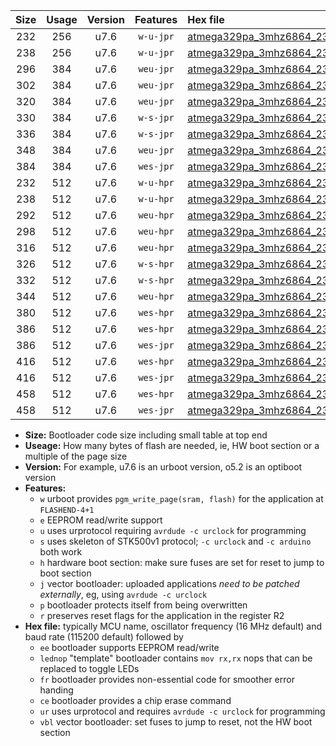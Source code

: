 |Size|Usage|Version|Features|Hex file|
|:-:|:-:|:-:|:-:|:--|
|232|256|u7.6|`w-u-jpr`|[atmega329pa_3mhz6864_230400bps_ur_vbl.hex](https://raw.githubusercontent.com/stefanrueger/urboot/main/atmega329pa_3mhz6864_230400bps_ur_vbl.hex)|
|238|256|u7.6|`w-u-jpr`|[atmega329pa_3mhz6864_230400bps_lednop_ur_vbl.hex](https://raw.githubusercontent.com/stefanrueger/urboot/main/atmega329pa_3mhz6864_230400bps_lednop_ur_vbl.hex)|
|296|384|u7.6|`weu-jpr`|[atmega329pa_3mhz6864_230400bps_ee_ur_vbl.hex](https://raw.githubusercontent.com/stefanrueger/urboot/main/atmega329pa_3mhz6864_230400bps_ee_ur_vbl.hex)|
|302|384|u7.6|`weu-jpr`|[atmega329pa_3mhz6864_230400bps_ee_lednop_ur_vbl.hex](https://raw.githubusercontent.com/stefanrueger/urboot/main/atmega329pa_3mhz6864_230400bps_ee_lednop_ur_vbl.hex)|
|320|384|u7.6|`weu-jpr`|[atmega329pa_3mhz6864_230400bps_ee_lednop_fr_ur_vbl.hex](https://raw.githubusercontent.com/stefanrueger/urboot/main/atmega329pa_3mhz6864_230400bps_ee_lednop_fr_ur_vbl.hex)|
|330|384|u7.6|`w-s-jpr`|[atmega329pa_3mhz6864_230400bps_vbl.hex](https://raw.githubusercontent.com/stefanrueger/urboot/main/atmega329pa_3mhz6864_230400bps_vbl.hex)|
|336|384|u7.6|`w-s-jpr`|[atmega329pa_3mhz6864_230400bps_lednop_vbl.hex](https://raw.githubusercontent.com/stefanrueger/urboot/main/atmega329pa_3mhz6864_230400bps_lednop_vbl.hex)|
|348|384|u7.6|`weu-jpr`|[atmega329pa_3mhz6864_230400bps_ee_lednop_fr_ce_ur_vbl.hex](https://raw.githubusercontent.com/stefanrueger/urboot/main/atmega329pa_3mhz6864_230400bps_ee_lednop_fr_ce_ur_vbl.hex)|
|384|384|u7.6|`wes-jpr`|[atmega329pa_3mhz6864_230400bps_ee_vbl.hex](https://raw.githubusercontent.com/stefanrueger/urboot/main/atmega329pa_3mhz6864_230400bps_ee_vbl.hex)|
|232|512|u7.6|`w-u-hpr`|[atmega329pa_3mhz6864_230400bps_ur.hex](https://raw.githubusercontent.com/stefanrueger/urboot/main/atmega329pa_3mhz6864_230400bps_ur.hex)|
|238|512|u7.6|`w-u-hpr`|[atmega329pa_3mhz6864_230400bps_lednop_ur.hex](https://raw.githubusercontent.com/stefanrueger/urboot/main/atmega329pa_3mhz6864_230400bps_lednop_ur.hex)|
|292|512|u7.6|`weu-hpr`|[atmega329pa_3mhz6864_230400bps_ee_ur.hex](https://raw.githubusercontent.com/stefanrueger/urboot/main/atmega329pa_3mhz6864_230400bps_ee_ur.hex)|
|298|512|u7.6|`weu-hpr`|[atmega329pa_3mhz6864_230400bps_ee_lednop_ur.hex](https://raw.githubusercontent.com/stefanrueger/urboot/main/atmega329pa_3mhz6864_230400bps_ee_lednop_ur.hex)|
|316|512|u7.6|`weu-hpr`|[atmega329pa_3mhz6864_230400bps_ee_lednop_fr_ur.hex](https://raw.githubusercontent.com/stefanrueger/urboot/main/atmega329pa_3mhz6864_230400bps_ee_lednop_fr_ur.hex)|
|326|512|u7.6|`w-s-hpr`|[atmega329pa_3mhz6864_230400bps.hex](https://raw.githubusercontent.com/stefanrueger/urboot/main/atmega329pa_3mhz6864_230400bps.hex)|
|332|512|u7.6|`w-s-hpr`|[atmega329pa_3mhz6864_230400bps_lednop.hex](https://raw.githubusercontent.com/stefanrueger/urboot/main/atmega329pa_3mhz6864_230400bps_lednop.hex)|
|344|512|u7.6|`weu-hpr`|[atmega329pa_3mhz6864_230400bps_ee_lednop_fr_ce_ur.hex](https://raw.githubusercontent.com/stefanrueger/urboot/main/atmega329pa_3mhz6864_230400bps_ee_lednop_fr_ce_ur.hex)|
|380|512|u7.6|`wes-hpr`|[atmega329pa_3mhz6864_230400bps_ee.hex](https://raw.githubusercontent.com/stefanrueger/urboot/main/atmega329pa_3mhz6864_230400bps_ee.hex)|
|386|512|u7.6|`wes-hpr`|[atmega329pa_3mhz6864_230400bps_ee_lednop.hex](https://raw.githubusercontent.com/stefanrueger/urboot/main/atmega329pa_3mhz6864_230400bps_ee_lednop.hex)|
|386|512|u7.6|`wes-jpr`|[atmega329pa_3mhz6864_230400bps_ee_lednop_vbl.hex](https://raw.githubusercontent.com/stefanrueger/urboot/main/atmega329pa_3mhz6864_230400bps_ee_lednop_vbl.hex)|
|416|512|u7.6|`wes-hpr`|[atmega329pa_3mhz6864_230400bps_ee_lednop_fr.hex](https://raw.githubusercontent.com/stefanrueger/urboot/main/atmega329pa_3mhz6864_230400bps_ee_lednop_fr.hex)|
|416|512|u7.6|`wes-jpr`|[atmega329pa_3mhz6864_230400bps_ee_lednop_fr_vbl.hex](https://raw.githubusercontent.com/stefanrueger/urboot/main/atmega329pa_3mhz6864_230400bps_ee_lednop_fr_vbl.hex)|
|458|512|u7.6|`wes-hpr`|[atmega329pa_3mhz6864_230400bps_ee_lednop_fr_ce.hex](https://raw.githubusercontent.com/stefanrueger/urboot/main/atmega329pa_3mhz6864_230400bps_ee_lednop_fr_ce.hex)|
|458|512|u7.6|`wes-jpr`|[atmega329pa_3mhz6864_230400bps_ee_lednop_fr_ce_vbl.hex](https://raw.githubusercontent.com/stefanrueger/urboot/main/atmega329pa_3mhz6864_230400bps_ee_lednop_fr_ce_vbl.hex)|

- **Size:** Bootloader code size including small table at top end
- **Useage:** How many bytes of flash are needed, ie, HW boot section or a multiple of the page size
- **Version:** For example, u7.6 is an urboot version, o5.2 is an optiboot version
- **Features:**
  + `w` urboot provides `pgm_write_page(sram, flash)` for the application at `FLASHEND-4+1`
  + `e` EEPROM read/write support
  + `u` uses urprotocol requiring `avrdude -c urclock` for programming
  + `s` uses skeleton of STK500v1 protocol; `-c urclock` and `-c arduino` both work
  + `h` hardware boot section: make sure fuses are set for reset to jump to boot section
  + `j` vector bootloader: uploaded applications *need to be patched externally*, eg, using `avrdude -c urclock`
  + `p` bootloader protects itself from being overwritten
  + `r` preserves reset flags for the application in the register R2
- **Hex file:** typically MCU name, oscillator frequency (16 MHz default) and baud rate (115200 default) followed by
  + `ee` bootloader supports EEPROM read/write
  + `lednop` "template" bootloader contains `mov rx,rx` nops that can be replaced to toggle LEDs
  + `fr` bootloader provides non-essential code for smoother error handing
  + `ce` bootloader provides a chip erase command
  + `ur` uses urprotocol and requires `avrdude -c urclock` for programming
  + `vbl` vector bootloader: set fuses to jump to reset, not the HW boot section
